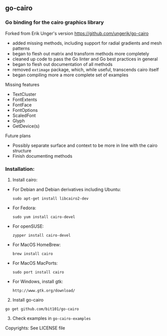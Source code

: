 ## go-cairo

### Go binding for the cairo graphics library

Forked from Erik Unger's version https://github.com/ungerik/go-cairo
* added missing methods, including support for radial gradients and mesh patterns
* began to flesh out matrix and transform methods more completely
* cleaned up code to pass the Go linter and Go best practices in general
* began to flesh out documentation of all methods
* removed `extimage` package, which, while useful, transcends cairo itself
* began compiling more a more complete set of examples

Missing features
* TextCluster
* FontExtents
* FontFace
* FontOptions
* ScaledFont
* Glyph
* GetDevice(s)

Future plans
* Possibly separate surface and context to be more in line with the cairo structure
* Finish documenting methods

### Installation:

1. Install cairo:

  * For Debian and Debian derivatives including Ubuntu:

    `sudo apt-get install libcairo2-dev`

  * For Fedora:

    `sudo yum install cairo-devel`

  * For openSUSE:

    `zypper install cairo-devel`
          
  * For MacOS HomeBrew:

    `brew install cairo`

  * For MacOS MacPorts:

    `sudo port install cairo`

  * For Windows, install gtk:

    `http://www.gtk.org/download/`

2. Install go-cairo

  `go get github.com/bit101/go-cairo`

3. Check examples in `go-cairo-examples`

Copyrights: See LICENSE file
